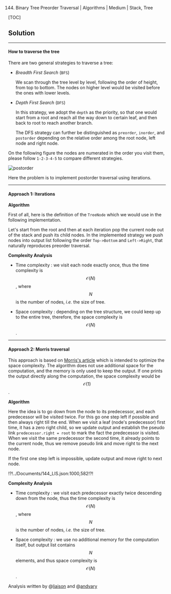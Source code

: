 144. Binary Tree Preorder Traversal | Algorithms | Medium | Stack, Tree

[TOC]

## Solution

---

#### How to traverse the tree


There are two general strategies to traverse a tree:

- *Breadth First Search* (`BFS`)

    We scan through the tree level by level, following the order of height,
    from top to bottom. The nodes on higher level would be visited before
    the ones with lower levels.
     
- *Depth First Search* (`DFS`)

    In this strategy, we adopt the `depth` as the priority, so that one
    would start from a root and reach all the way down to certain leaf,
    and then back to root to reach another branch.

    The DFS strategy can further be distinguished as
    `preorder`, `inorder`, and `postorder` depending on the relative order
    among the root node, left node and right node.
    
On the following figure the nodes are numerated in the order you visit them,
please follow ```1-2-3-4-5``` to compare different strategies.

![postorder](../Figures/145_transverse.png)

Here the problem is to implement postorder traversal using iterations.




---
#### Approach 1: Iterations

**Algorithm**

First of all, here is the definition of the ```TreeNode``` which we would use
in the following implementation.



Let's start from the root and then at each iteration 
pop the current node out of the stack and
push its child nodes. 
In the implemented strategy we push nodes into output list 
following the order ```Top->Bottom``` and ```Left->Right```, that
naturally reproduces preorder traversal.





**Complexity Analysis**

* Time complexity : we visit each node exactly once, thus the 
time complexity is $$\mathcal{O}(N)$$,
where $$N$$ is the number of nodes, *i.e.* the size of tree.

* Space complexity : depending on the tree structure, 
we could keep up to the entire tree, therefore, the space complexity is $$\mathcal{O}(N)$$.




---
#### Approach 2: Morris traversal

This approach is based on [Morris's article](https://www.sciencedirect.com/science/article/pii/0020019079900681) 
which is intended to optimize the space complexity. The algorithm does not use additional space 
for the computation, and the memory 
is only used to keep the output. 
If one prints the output directly along the computation, the space complexity 
would be $$\mathcal{O}(1)$$.

**Algorithm**

Here the idea is to go down from the node to its predecessor, 
and each predecessor will be visited twice.
For this go one step left if possible and then always right till the end.
When we visit a leaf (node's predecessor) first time, it has a zero right child, 
so we update output and establish 
the pseudo link ```predecessor.right = root``` to mark the fact the predecessor is visited.
When we visit the same predecessor the second time, it 
already points to the current node, thus we remove pseudo link and 
move right to the next node.

If the first one step left is impossible, 
update output and move right to next node.


!?!../Documents/144_LIS.json:1000,582!?!
 


**Complexity Analysis**

* Time complexity : we visit each predecessor exactly twice descending down 
from the node, thus the time complexity is $$\mathcal{O}(N)$$,
where $$N$$ is the number of nodes, *i.e.* the size of tree.

* Space complexity : we use no additional memory for the computation itself, 
but output list contains $$N$$ elements, and thus space complexity is $$\mathcal{O}(N)$$.

Analysis written by @[liaison](https://leetcode.com/liaison/)
and @[andvary](https://leetcode.com/andvary/)
